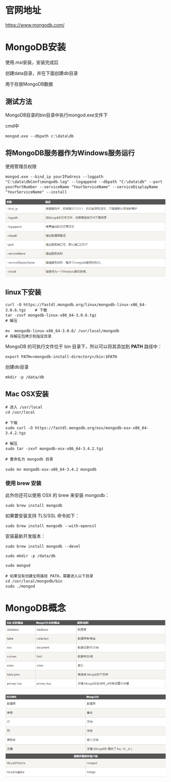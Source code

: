 # 官网地址

https://www.mongodb.com/

#  MongoDB安装

使用.msi安装，安装完成后

创建data目录，并在下面创建db目录

用于存放MongoDB数据

## 测试方法

MongoDB目录的bin目录中执行mongod.exe文件下

cmd中

```
mongod.exe --dbpath c:\data\db
```

## 将MongoDB服务器作为Windows服务运行

使用管理员权限

```
mongod.exe --bind_ip yourIPadress --logpath "C:\data\dbConf\mongodb.log" --logappend --dbpath "C:\data\db" --port yourPortNumber --serviceName "YourServiceName" --serviceDisplayName "YourServiceName" --install
```

 ![MongoDB参数](MongoDB参数.png)

## linux下安装

```
curl -O https://fastdl.mongodb.org/linux/mongodb-linux-x86_64-3.0.6.tgz    # 下载
tar -zxvf mongodb-linux-x86_64-3.0.6.tgz                                   # 解压

mv  mongodb-linux-x86_64-3.0.6/ /usr/local/mongodb                         # 将解压包拷贝到指定目录
```

MongoDB 的可执行文件位于 bin 目录下，所以可以将其添加到 **PATH** 路径中：



```
export PATH=<mongodb-install-directory>/bin:$PATH
```

创建db目录

```
mkdir -p /data/db
```

## Mac OSX安装

```
# 进入 /usr/local
cd /usr/local

# 下载
sudo curl -O https://fastdl.mongodb.org/osx/mongodb-osx-x86_64-3.4.2.tgz

# 解压
sudo tar -zxvf mongodb-osx-x86_64-3.4.2.tgz

# 重命名为 mongodb 目录

sudo mv mongodb-osx-x86_64-3.4.2 mongodb
```

### 使用 brew 安装

此外你还可以使用 OSX 的 brew 来安装 mongodb：

```
sudo brew install mongodb
```

如果要安装支持 TLS/SSL 命令如下：

```
sudo brew install mongodb --with-openssl
```

安装最新开发版本：

```
sudo brew install mongodb --devel
```

```
sudo mkdir -p /data/db
```

```
sudo mongod

# 如果没有创建全局路径 PATH，需要进入以下目录
cd /usr/local/mongodb/bin
sudo ./mongod
```

# MongoDB概念

 ![MongoDB概念](MongoDB概念.png)

 ![MongoDB概念2](MongoDB概念2.png)

